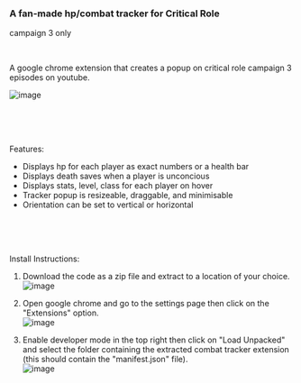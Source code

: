 ### A fan-made hp/combat tracker for Critical Role
campaign 3 only

<br />

A google chrome extension that creates a popup on critical role campaign 3 episodes on youtube.

![image](https://user-images.githubusercontent.com/38895965/174465183-4abb8f86-1123-448f-922d-13644e52732d.png)

<br />
<br />
<br />

Features:
- Displays hp for each player as exact numbers or a health bar
- Displays death saves when a player is unconcious
- Displays stats, level, class for each player on hover
- Tracker popup is resizeable, draggable, and minimisable
- Orientation can be set to vertical or horizontal

<br />
<br />
<br />

Install Instructions:

1) Download the code as a zip file and extract to a location of your choice.
![image](https://user-images.githubusercontent.com/109569193/194732266-f0360f43-da4c-41c1-b878-0deb8a445cee.png)

2) Open google chrome and go to the settings page then click on the "Extensions" option.  
![image](https://user-images.githubusercontent.com/38895965/174467353-29f913f8-08e2-44e5-b7bd-14102e39e4b4.png)

3) Enable developer mode in the top right then click on "Load Unpacked" and select the folder containing the extracted combat tracker extension (this should contain the "manifest.json" file).  
![image](https://user-images.githubusercontent.com/38895965/174467489-250db389-d18f-4177-8fbc-05d7c577d2d3.png)
